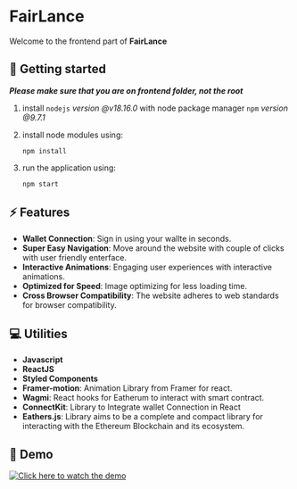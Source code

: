 #  FairLance

Welcome to the frontend part of **FairLance**

## :pencil: Getting started

***Please make sure that you are on frontend folder, not the root***

1. install `nodejs` *version @v18.16.0*  with node package manager `npm` *version @9.7.1* 

2. install node modules using:

    ```properties
    npm install
    ```

3. run the application using:

    ```properties
    npm start
    ```

## :zap: Features
- **Wallet Connection**: Sign in using your wallte in seconds.
- **Super Easy Navigation**: Move around the website with couple of clicks with user friendly enterface.
- **Interactive Animations**: Engaging user experiences with interactive animations.
- **Optimized for Speed**: Image optimizing for less loading time.
- **Cross Browser Compatibility**: The website adheres to web standards for browser compatibility.

## :computer: Utilities
- **Javascript**
- **ReactJS**
- **Styled Components**
- **Framer-motion**: Animation Library from Framer for react.
- **Wagmi**: React hooks for Eatherum to interact with smart contract.
- **ConnectKit**: Library to Integrate wallet Connection in React
- **Eathers.js**: Library aims to be a complete and compact library for interacting with the Ethereum Blockchain and its ecosystem.

## 🎥 Demo
[![Click here to watch the demo](https://img.youtube.com/vi/Z_tnz0zXqTw/0.jpg)](https://www.youtube.com/watch?v=Z_tnz0zXqTw)

